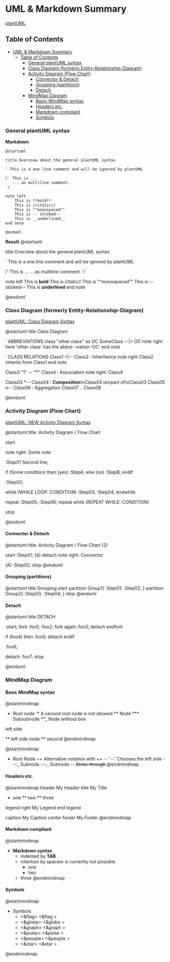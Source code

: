 # UML & Markdown Summary

[plantUML](http://plantuml.com/)

## Table of Contents

- [UML & Markdown Summary](#uml--markdown-summary)
  - [Table of Contents](#table-of-contents)
    - [General plantUML syntax](#general-plantuml-syntax)
    - [Class Diagram (formerly Entity-Relationship-Diagram)](#class-diagram-formerly-entity-relationship-diagram)
    - [Activity Diagram (Flow Chart)](#activity-diagram-flow-chart)
      - [Connector & Detach](#connector--detach)
      - [Grouping (partitions)](#grouping-partitions)
      - [Detach](#detach)
    - [MindMap Diagram](#mindmap-diagram)
      - [Basic MindMap syntax](#basic-mindmap-syntax)
      - [Headers etc.](#headers-etc)
      - [Markdown compliant](#markdown-compliant)
      - [Symbols](#symbols)



### General plantUML syntax

**Markdown**
```{.md}
@startuml

title Overview about the general plantUML syntax

' This is a one line comment and will be ignored by plantUML

/' This is ...
   ... as multiline comment.
'/

note left
    This is **bold**
    This is //italic//
    This is ""monospaced""
    This is -- stroked--
    This is __underlined__
end note

@enduml
```

**Result**
@startuml

title Overview about the general plantUML syntax

' This is a one line comment and will be ignored by plantUML

/' This is ...
   ... as multiline comment.
'/

note left
    This is **bold**
    This is //italic//
    This is ""monospaced""
    This is -- stroked--
    This is __underlined__
end note

@enduml

### Class Diagram (formerly Entity-Relationship-Diagram)

[plantUML: Class Diagram Syntax](http://plantuml.com/de/class-diagram)

@startuml
title Class Diagram

' ABBREVIATIONS
class "other class" as OC
SomeClass --|> OC
note right
    here 'other class'
    has the abbre-
    viation 'OC'
end note

' CLASS RELATIONS
Class1 <|-- Class2 : Inheritance
note right 
    Class2 inherits
    from Class1
end note

Class3 "1" -- "*" Class4 : Association
note right: Class4

Class03 *-- Class04 : **Composition**\nClass04 is\npart of\nClass03
Class05 o-- Class06 : Aggregation
Class07 .. Class08

@enduml

### Activity Diagram (Flow Chart)

[plantUML: NEW Activity Diagram Syntax](http://plantuml.com/activity-diagram-beta)

@startuml
title: Activity Diagram / Flow Chart

start

note right: Some note

:Step01
Second line;

if (Some condition) then (yes)
    :StepA;
else (no)
    :StepB;
endif

:Step02;

while (WHILE LOOP: CONDITION)
    :Step03;
    :Step04;
endwhile

repeat
    :Step05;
    :Step06;
repeat while (REPEAT WHILE: CONDITION)

stop

@enduml

#### Connector & Detach

@startuml
title: Activity Diagram / Flow Chart (2)

start
:Step01;
(A)
detach
note right: Connector

(A)
:Step02;
stop
@enduml

#### Grouping (partitions)

@startuml
title Grouping
start
partition Group1{
    :Step01;
    :Step02;
}
partition Group2{
    :Step03;
    :Step04;
}
stop
@enduml

#### Detach

@startuml
title DETACH

:start;
fork
    :foo1;
    :foo2;
fork again
    :foo3;
    detach
endfork

if (foo4) then
    :foo5;
    detach
endif

:foo6;

detach
:foo7;
stop

@enduml

### MindMap Diagram

#### Basic MindMap syntax
@startmindmap
* Root node
'* A second root node is not allowed
** Node
*** Subsubnode
**_ Node without box

left side

** left side node
** second
@endmindmap

@startmindmap
+ Root Node
++ Alternative notation with ++
-- '--' Chooses the left side
---_ Subnode
---_ Subnode
-- <s>Strike through</s>
@endmindmap

#### Headers etc.
@startmindmap
header My Header
title My Title

* one
** two
** three

legend right
    My
    Legend
end legend

caption My Caption
center footer My Footer
@endmindmap


#### Markdown compliant

@startmindmap
* **Markdown syntax**
	* indented by **TAB**
	* intention by space\n is currently not possible
		* one
		* two
	* three
@endmindmap

#### Symbols

@startmindmap

* Symbols
	* <&flag> <&flag >
	* <&globe> <&globe >
	* <&graph> <&graph >
	* <&pulse> <&pulse >
	* <&people> <&people >
	* <&star> <&star >

@endmindmap
